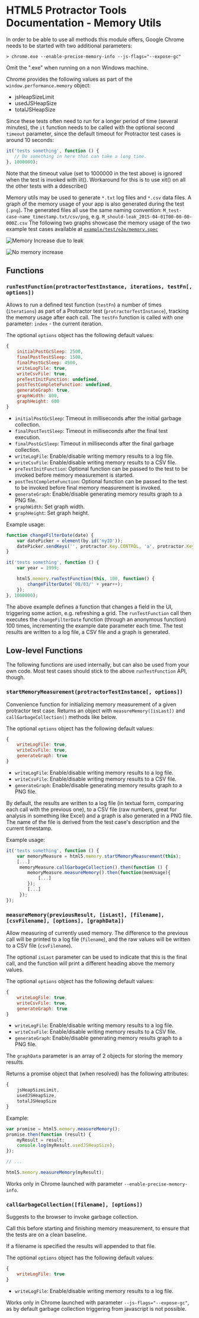# HTML5 Protractor Tools Documentation - Memory Utils

In order to be able to use all methods this module offers, Google Chrome needs to be started with two additional parameters:

```
> chrome.exe --enable-precise-memory-info --js-flags="--expose-gc"
```

Omit the ".exe" when running on a non Windows machine.

Chrome provides the following values as part of the `window.performance.memory` object:

* jsHeapSizeLimit
* usedJSHeapSize
* totalJSHeapSize

Since these tests often need to run for a longer period of time (several minutes), the `it` function needs to be called with the optional second `timeout` parameter, since the default timeout for Protractor test cases is around 10 seconds:

```javascript
it('tests something', function () {
   // Do something in here that can take a long time.
}, 1000000);
```
Note that the timeout value (set to 1000000 in the test above) is ignored when the test is invoked with iit(). Workaround for this is to use xit() on all the other tests with a ddescribe()

Memory utils may be used to generate `*.txt` log files and `*.csv` data files. A graph of the memory usage of your app is also generated during the test (`.png`). The generated files all use the same naming convention: `M_test-case-name_timestamp.txt/csv/png`, e.g. `M_should-leak_2015-04-01T00-00-00-000Z.csv`
The following two graphs showcase the memory usage of the two example test cases available at [`example/test/e2e/memory.spec`](../example/test/e2e/memory.spec)

![Memory Increase due to leak](images/increase.png)

![No memory increase](images/noIncrease.png)

## Functions

### `runTestFunction(protractorTestInstance, iterations, testFn[, options])`

Allows to run a defined test function (`testFn`) a number of times (`iterations`) as part of a Protractor test (`protractorTestInstance`), tracking the memory usage after each call. The `testFn` function is called with one parameter: `index` - the current iteration.

The optional `options` object has the following default values:

```javascript
{
    initialPostGcSleep: 2500,
    finalPostTestSleep: 1500,
    finalPostGcSleep: 4500,
    writeLogFile: true,
    writeCsvFile: true,
    preTestInitFunction: undefined,
    postTestCompleteFunction: undefined,
    generateGraph: true,
    graphWidth: 800,
    graphHeight: 600
}
```

* `initialPostGcSleep`: Timeout in milliseconds after the initial garbage collection.
* `finalPostTestSleep`: Timeout in milliseconds after the final test execution.
* `finalPostGcSleep`: Timeout in milliseconds after the final garbage collection.
* `writeLogFile`: Enable/disable writing memory results to a log file.
* `writeCsvFile`: Enable/disable writing memory results to a CSV file.
* `preTestInitFunction`: Optional function can be passed to the test to be invoked before memory measurement is started. 
* `postTestCompleteFunction`: Optional function can be passed to the test to be invoked before final memory measurement is invoked.
* `generateGraph`: Enable/disable generating memory results graph to a PNG file.
* `graphWidth`: Set graph width.
* `graphHeight`: Set graph height.

Example usage:

```javascript
function changeFilterDate(date) {
    var datePicker = element(by.id('myID'));
    datePicker.sendKeys('', protractor.Key.CONTROL, 'a', protractor.Key.NULL, date).sendKeys(protractor.Key.ENTER);
}

it('tests something', function () {
    var year = 1999;

    html5.memory.runTestFunction(this, 100, function() {
        changeFilterDate('08/03/' + year++);
    });
}, 1000000);
```

The above example defines a function that changes a field in the UI, triggering some action, e.g. refreshing a grid. The `runTestFunction` call then executes the `changeFilterDate` function (through an anonymous function) 100 times, incrementing the example date parameter each time. The test results are written to a log file, a CSV file and a graph is generated.

## Low-level Functions

The following functions are used internally, but can also be used from your own code. Most test cases should stick to the above `runTestFunction` API, though.

### `startMemoryMeasurement(protractorTestInstance[, options])`

Convenience function for initializing memory measurement of a given protractor test case. Returns an object with `measureMemory([isLast])` and `callGarbageCollection()` methods like below.

The optional `options` object has the following default values:

```javascript
{
    writeLogFile: true,
    writeCsvFile: true,
    generateGraph: true
}
```

* `writeLogFile`: Enable/disable writing memory results to a log file.
* `writeCsvFile`: Enable/disable writing memory results to a CSV file.
* `generateGraph`: Enable/disable generating memory results graph to a PNG file.

By default, the results are written to a log file (in textual form, comparing each call with the previous one), to a CSV file (raw numbers, great for analysis in something like Excel) and a graph is also generated in a PNG file. The name of the file is derived from the test case's description and the current timestamp.

Example usage:

```javascript
it('tests something', function () {
    var memoryMeasure = html5.memory.startMemoryMeasurement(this);
    [...]
     memoryMeasure.callGarbageCollection().then(function () {
        memoryMeasure.measureMemory().then(function(memUsage){
            [...]
        });
        [...]
     });
});
```

### `measureMemory(previousResult, [isLast], [filename], [csvFilename], [options], [graphData])`

Allow measuring of currently used memory. The difference to the previous call will be printed to a log file (`filename`), and the raw values will be written to a CSV file (`csvFilename`).

The optional `isLast` parameter can be used to indicate that this is the final call, and the function will print a different heading above the memory values.

The optional `options` object has the following default values:

```javascript
{
    writeLogFile: true,
    writeCsvFile: true,
    generateGraph: true
}
```

* `writeLogFile`: Enable/disable writing memory results to a log file.
* `writeCsvFile`: Enable/disable writing memory results to a CSV file.
* `generateGraph`: Enable/disable generating memory results graph to a PNG file.

The `graphData` parameter is an array of 2 objects for storing the memory results.

Returns a promise object that (when resolved) has the following attributes:

```javascript
{
    jsHeapSizeLimit,
    usedJSHeapSize,
    totalJSHeapSize
}
```

Example:

```javascript
var promise = html5.memory.measureMemory();
promise.then(function (result) {
    myResult = result;
    console.log(myResult.usedJSHeapSize);
});

// ...

html5.memory.measureMemory(myResult);
```

Works only in Chrome launched with parameter `--enable-precise-memory-info`.


### `callGarbageCollection([filename], [options])`

Suggests to the browser to invoke garbage collection.

Call this before starting and finishing memory measurement, to ensure that the tests are on a clean baseline.

If a filename is specified the results will appended to that file.

The optional `options` object has the following default values:

```javascript
{
    writeLogFile: true
}
```

* `writeLogFile`: Enable/disable writing memory results to a log file.

Works only in Chrome launched with parameter `--js-flags="--expose-gc"`, as by default garbage collection triggering from javascript is not possible.
